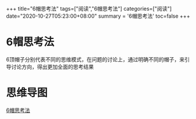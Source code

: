 +++
title="6帽思考法"
tags=["阅读","6帽思考法"]
categories=["阅读"]
date="2020-10-27T05:23:00+08:00"
summary = '6帽思考法'
toc=false
+++

6帽思考法
=========

6顶帽子分别代表不同的思维模式，在问题的讨论上，通过明确不同的帽子，来引导讨论方向，得出更加全面的思考结果

思维导图
========

[6帽思考法](https://www.processon.com/view/link/5f97af25e401fd06fda528db)


